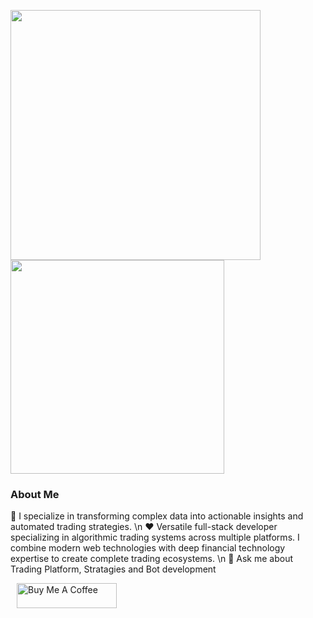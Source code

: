 <p align="start">
  <img src="https://github-readme-stats-pixelwhizs-projects.vercel.app/api?username=pixelwhiz&theme=darcula&hide_border=true&include_all_commits=true&count_private=true&show_icons=true" width="400" />
  <img src="https://github-readme-stats-sigma-five.vercel.app/api/top-langs?username=pixelwhiz&theme=darcula&show_icons=true&hide_border=true&locale=en&layout=compact" width="342" />
</p>

### About Me

👯 I specialize in transforming complex data into actionable insights and automated trading strategies. \n
❤ Versatile full-stack developer specializing in algorithmic trading systems across multiple platforms. I combine modern web technologies with deep financial technology expertise to create complete trading ecosystems. \n
💬 Ask me about Trading Platform, Stratagies and Bot development



<a href="https://www.buymeacoffee.com/daffaxcl" target="_blank"><img src="https://cdn.buymeacoffee.com/buttons/v2/default-yellow.png" alt="Buy Me A Coffee" height="40px" width="160px" style="margin-left: 10px" ></a>
